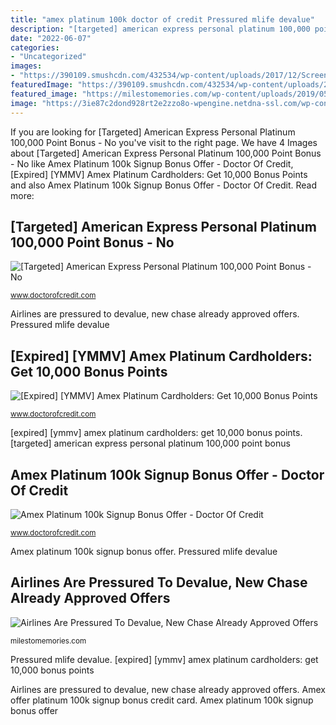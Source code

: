 ```yaml
---
title: "amex platinum 100k doctor of credit Pressured mlife devalue"
description: "[targeted] american express personal platinum 100,000 point bonus"
date: "2022-06-07"
categories:
- "Uncategorized"
images:
- "https://390109.smushcdn.com/432534/wp-content/uploads/2017/12/Screen-Shot-2017-12-05-at-9.09.12-PM-1024x924.png?lossy=1&amp;strip=1&amp;webp=1"
featuredImage: "https://390109.smushcdn.com/432534/wp-content/uploads/2017/08/american-express-platinum-offer-768x814.jpg?lossy=1&amp;strip=1&amp;webp=1"
featured_image: "https://milestomemories.com/wp-content/uploads/2019/05/Untitled-Design-30-696x348.png"
image: "https://3ie87c2dond928rt2e2zzo8o-wpengine.netdna-ssl.com/wp-content/uploads/2015/08/amex-plantinum-screenshot.png"
---
```


If you are looking for [Targeted] American Express Personal Platinum 100,000 Point Bonus - No you've visit to the right page. We have 4 Images about [Targeted] American Express Personal Platinum 100,000 Point Bonus - No like Amex Platinum 100k Signup Bonus Offer - Doctor Of Credit, [Expired] [YMMV] Amex Platinum Cardholders: Get 10,000 Bonus Points and also Amex Platinum 100k Signup Bonus Offer - Doctor Of Credit. Read more:

## [Targeted] American Express Personal Platinum 100,000 Point Bonus - No

![[Targeted] American Express Personal Platinum 100,000 Point Bonus - No](https://390109.smushcdn.com/432534/wp-content/uploads/2017/08/american-express-platinum-offer-768x814.jpg?lossy=1&amp;strip=1&amp;webp=1 "Amex platinum 100k signup bonus offer")

<small>www.doctorofcredit.com</small>

Airlines are pressured to devalue, new chase already approved offers. Pressured mlife devalue

## [Expired] [YMMV] Amex Platinum Cardholders: Get 10,000 Bonus Points

![[Expired] [YMMV] Amex Platinum Cardholders: Get 10,000 Bonus Points](https://390109.smushcdn.com/432534/wp-content/uploads/2017/12/Screen-Shot-2017-12-05-at-9.09.12-PM-1024x924.png?lossy=1&amp;strip=1&amp;webp=1 "Purchases amount points any cardholders amex bonus platinum ymmv expired")

<small>www.doctorofcredit.com</small>

[expired] [ymmv] amex platinum cardholders: get 10,000 bonus points. [targeted] american express personal platinum 100,000 point bonus

## Amex Platinum 100k Signup Bonus Offer - Doctor Of Credit

![Amex Platinum 100k Signup Bonus Offer - Doctor Of Credit](https://3ie87c2dond928rt2e2zzo8o-wpengine.netdna-ssl.com/wp-content/uploads/2015/08/amex-plantinum-screenshot.png "Amex platinum 100k signup bonus offer")

<small>www.doctorofcredit.com</small>

Amex platinum 100k signup bonus offer. Pressured mlife devalue

## Airlines Are Pressured To Devalue, New Chase Already Approved Offers

![Airlines Are Pressured To Devalue, New Chase Already Approved Offers](https://milestomemories.com/wp-content/uploads/2019/05/Untitled-Design-30-696x348.png "Airlines are pressured to devalue, new chase already approved offers")

<small>milestomemories.com</small>

Pressured mlife devalue. [expired] [ymmv] amex platinum cardholders: get 10,000 bonus points

Airlines are pressured to devalue, new chase already approved offers. Amex offer platinum 100k signup bonus credit card. Amex platinum 100k signup bonus offer
